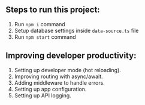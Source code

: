 ## Steps to run this project:

1. Run `npm i` command
2. Setup database settings inside `data-source.ts` file
3. Run `npm start` command

## Improving developer productivity:

1. Setting up developer mode (hot reloading).
2. Improving routing with async/await.
3. Adding middleware to handle errors.
4. Setting up app configuration.
5. Setting up API logging.
